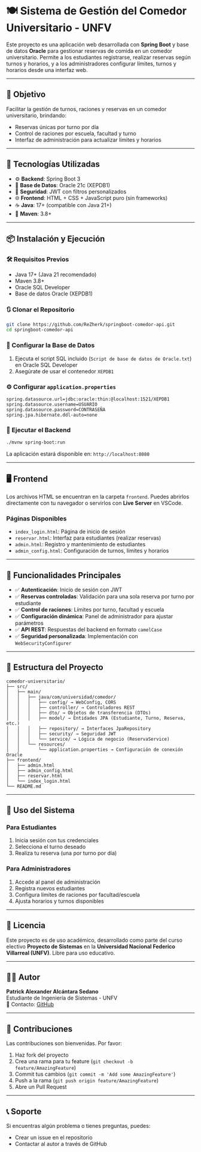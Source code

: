 # 🍽️ Sistema de Gestión del Comedor Universitario - UNFV

Este proyecto es una aplicación web desarrollada con **Spring Boot** y base de datos **Oracle** para gestionar reservas de comida en un comedor universitario. Permite a los estudiantes registrarse, realizar reservas según turnos y horarios, y a los administradores configurar límites, turnos y horarios desde una interfaz web.

---

## 🎯 Objetivo

Facilitar la gestión de turnos, raciones y reservas en un comedor universitario, brindando:

- Reservas únicas por turno por día
- Control de raciones por escuela, facultad y turno
- Interfaz de administración para actualizar límites y horarios

---

## 🧱 Tecnologías Utilizadas

- ⚙️ **Backend**: Spring Boot 3
- 💾 **Base de Datos**: Oracle 21c (XEPDB1)
- 🔐 **Seguridad**: JWT con filtros personalizados
- 🌐 **Frontend**: HTML + CSS + JavaScript puro (sin frameworks)
- ☕ **Java**: 17+ (compatible con Java 21+)
- 🐘 **Maven**: 3.8+

---

## 📦 Instalación y Ejecución

### 🛠️ Requisitos Previos

- Java 17+ (Java 21 recomendado)
- Maven 3.8+
- Oracle SQL Developer
- Base de datos Oracle (XEPDB1)

### 🔃 Clonar el Repositorio

```bash
git clone https://github.com/ReZherk/springboot-comedor-api.git
cd springboot-comedor-api
```

### 📂 Configurar la Base de Datos

1. Ejecuta el script SQL incluido (`Script de base de datos de Oracle.txt`) en Oracle SQL Developer
2. Asegúrate de usar el contenedor `XEPDB1`

### ⚙️ Configurar `application.properties`

```properties
spring.datasource.url=jdbc:oracle:thin:@localhost:1521/XEPDB1
spring.datasource.username=USUARIO
spring.datasource.password=CONTRASEÑA
spring.jpa.hibernate.ddl-auto=none
```

### 🚀 Ejecutar el Backend

```bash
./mvnw spring-boot:run
```

La aplicación estará disponible en: `http://localhost:8080`

---

## 🖥️ Frontend

Los archivos HTML se encuentran en la carpeta `frontend`. Puedes abrirlos directamente con tu navegador o servirlos con **Live Server** en VSCode.

### Páginas Disponibles

- `index_login.html`: Página de inicio de sesión
- `reservar.html`: Interfaz para estudiantes (realizar reservas)
- `admin.html`: Registro y mantenimiento de estudiantes
- `admin_config.html`: Configuración de turnos, límites y horarios

---

## 📌 Funcionalidades Principales

- ✅ **Autenticación**: Inicio de sesión con JWT
- ✅ **Reservas controladas**: Validación para una sola reserva por turno por estudiante
- ✅ **Control de raciones**: Límites por turno, facultad y escuela
- ✅ **Configuración dinámica**: Panel de administrador para ajustar parámetros
- ✅ **API REST**: Respuestas del backend en formato `camelCase`
- ✅ **Seguridad personalizada**: Implementación con `WebSecurityConfigurer`

---

## 🔧 Estructura del Proyecto

```
comedor-universitario/
├── src/
│   ├── main/
│   │   ├── java/com/universidad/comedor/
│   │   │   ├── config/ → WebConfig, CORS
│   │   │   ├── controller/ → Controladores REST
│   │   │   ├── dto/ → Objetos de transferencia (DTOs)
│   │   │   ├── model/ → Entidades JPA (Estudiante, Turno, Reserva, etc.)
│   │   │   ├── repository/ → Interfaces JpaRepository
│   │   │   ├── security/ → Seguridad JWT
│   │   │   └── service/ → Lógica de negocio (ReservaService)
│   │   └── resources/
│   │       └── application.properties → Configuración de conexión Oracle
├── frontend/
│   ├── admin.html
│   ├── admin_config.html
│   ├── reservar.html
│   └── index_login.html
└── README.md
```

---

## 🚀 Uso del Sistema

### Para Estudiantes

1. Inicia sesión con tus credenciales
2. Selecciona el turno deseado
3. Realiza tu reserva (una por turno por día)

### Para Administradores

1. Accede al panel de administración
2. Registra nuevos estudiantes
3. Configura límites de raciones por facultad/escuela
4. Ajusta horarios y turnos disponibles

---

## 📄 Licencia

Este proyecto es de uso académico, desarrollado como parte del curso electivo **Proyecto de Sistemas** en la **Universidad Nacional Federico Villarreal (UNFV)**. Libre para uso educativo.

---

## 👨‍💻 Autor

**Patrick Alexander Alcántara Sedano**  
Estudiante de Ingeniería de Sistemas - UNFV  
📧 Contacto: [GitHub](https://github.com/ReZherk)

---

## 🤝 Contribuciones

Las contribuciones son bienvenidas. Por favor:

1. Haz fork del proyecto
2. Crea una rama para tu feature (`git checkout -b feature/AmazingFeature`)
3. Commit tus cambios (`git commit -m 'Add some AmazingFeature'`)
4. Push a la rama (`git push origin feature/AmazingFeature`)
5. Abre un Pull Request

---

## 📞 Soporte

Si encuentras algún problema o tienes preguntas, puedes:

- Crear un issue en el repositorio
- Contactar al autor a través de GitHub
